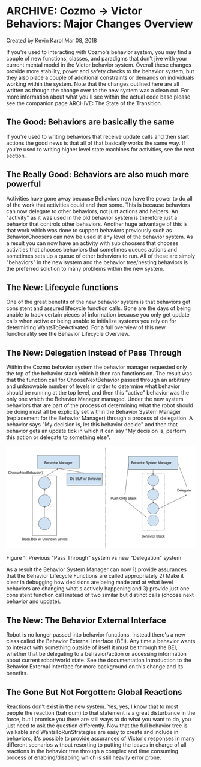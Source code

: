 # ARCHIVE: Cozmo -> Victor Behaviors: Major Changes Overview

Created by Kevin Karol Mar 08, 2018

If you're used to interacting with Cozmo's behavior system, you may find a couple of new functions, classes, and paradigms that don't jive with your current mental model in the Victor behavior system. Overall these changes provide more stability, power and safety checks to the behavior system, but they also place a couple of additional constraints or demands on individuals working within the system. Note that the changes outlined here are all written as though the change over to the new system was a clean cut. For more information about what you'll see within the actual code base please see the companion page ARCHIVE: The State of the Transition.

## The Good: Behaviors are basically the same
If you're used to writing behaviors that receive update calls and then start actions the good news is that all of that basically works the same way. If you're used to writing higher level state machines for activities, see the next section.

## The Really Good: Behaviors are also much more powerful
Activities have gone away because Behaviors now have the power to do all of the work that activities could and then some. This is because behaviors can now delegate to other behaviors, not just actions and helpers. An "activity" as it was used in the old behavior system is therefore just a behavior that controls other behaviors. Another huge advantage of this is that work which was done to support behaviors previously such as BehaviorChoosers can now be used at any level of the behavior system. As a result you can now have an activity with sub choosers that chooses activities that chooses behaviors that sometimes queues actions and sometimes sets up a queue of other behaviors to run. All of these are simply "behaviors" in the new system and the behavior tree/nesting behaviors is the preferred solution to many problems within the new system.

## The New: Lifecycle functions
One of the great benefits of the new behavior system is that behaviors get consistent and assured lifecycle function calls. Gone are the days of being unable to track certain pieces of information because you only get update calls when active or being unable to initialize systems you rely on for determining WantsToBeActivated. For a full overview of this new functionality see the Behavior Lifecycle Overview.

## The New: Delegation Instead of Pass Through
Within the Cozmo behavior system the behavior manager requested only the top of the behavior stack which it then ran functions on. The result was that the function call for ChooseNextBehavior passed through an arbitrary and unknowable number of levels in order to determine what behavior should be running at the top level, and then this "active" behavior was the only one which the Behavior Manager managed. Under the new system behaviors that are part of the process of determining what the robot should be doing must all be explicitly set within the Behavior System Manager (replacement for the Behavior Manager) through a process of delegation. A behavior says "My decision is, let this behavior decide" and then that behavior gets an update tick in which it can say "My decision is, perform this action or delegate to something else".


![](Delegation%20vs%20Pass%20Through.png)

Figure 1: Previous "Pass Through" system vs new "Delegation" system

As a result the Behavior System Manager can now 1) provide assurances that the Behavior Lifecycle Functions are called appropriately 2) Make it clear in debugging how decisions are being made and at what level behaviors are changing what's actively happening and 3) provide just one consistent function call instead of two similar but distinct calls (choose next behavior and update).

## The New: The Behavior External Interface
Robot is no longer passed into behavior functions. Instead there's a new class called the Behavior External Interface (BEI). Any time a behavior wants to interact with something outside of itself it must be through the BEI, whether that be delegating to a behavior/action or accessing information about current robot/world state. See the documentation Introduction to the Behavior External Interface for more background on this change and its benefits.


## The Gone But Not Forgotten: Global Reactions

Reactions don't exist in the new system. Yes, yes, I know that to most people the reaction (bah dum) to that statement is a great disturbance in the force, but I promise you there are still ways to do what you want to do, you just need to ask the question differently. Now that the full behavior tree is walkable and WantsToRunStrategies are easy to create and include in behaviors, it's possible to provide assurances of Victor's responses in many different scenarios without resorting to putting the leaves in charge of all reactions in the behavior tree through a complex and time consuming process of enabling/disabling which is still heavily error prone. 